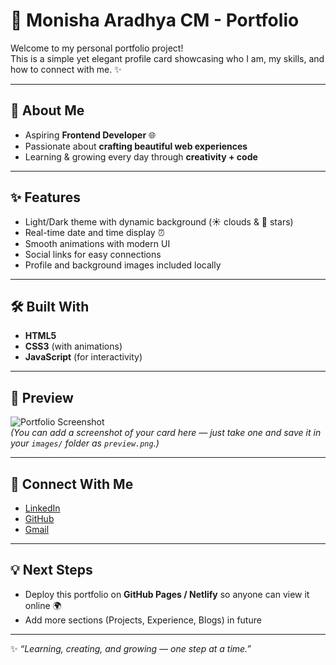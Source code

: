 # 🌸 Monisha Aradhya CM - Portfolio

Welcome to my personal portfolio project!  
This is a simple yet elegant profile card showcasing who I am, my skills, and how to connect with me. ✨  

---

## 🚀 About Me
- Aspiring **Frontend Developer** 🌐  
- Passionate about **crafting beautiful web experiences**  
- Learning & growing every day through **creativity + code**  

---

## ✨ Features
- Light/Dark theme with dynamic background (☀️ clouds & 🌙 stars)
- Real-time date and time display ⏰
- Smooth animations with modern UI  
- Social links for easy connections  
- Profile and background images included locally  

---

## 🛠️ Built With
- **HTML5**  
- **CSS3** (with animations)  
- **JavaScript** (for interactivity)  

---

## 📸 Preview
![Portfolio Screenshot](images/preview.png)  
*(You can add a screenshot of your card here — just take one and save it in your `images/` folder as `preview.png`.)*

---

## 🔗 Connect With Me
- [LinkedIn](https://www.linkedin.com/in/monisha-aradhya-cm-7069b8259)  
- [GitHub](https://github.com/Moni-tech)  
- [Gmail](mailto:monishaaradhyacm@gmail.com)  

---

## 💡 Next Steps
- Deploy this portfolio on **GitHub Pages / Netlify** so anyone can view it online 🌍
- Add more sections (Projects, Experience, Blogs) in future  

---

✨ _“Learning, creating, and growing — one step at a time.”_
